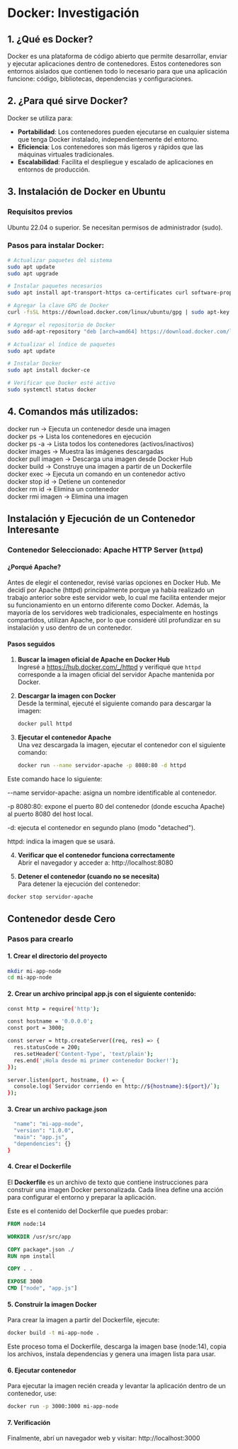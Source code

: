 # Docker: Investigación

## 1. ¿Qué es Docker?

Docker es una plataforma de código abierto que permite desarrollar, enviar y ejecutar aplicaciones dentro de contenedores. Estos contenedores son entornos aislados que contienen todo lo necesario para que una aplicación funcione: código, bibliotecas, dependencias y configuraciones.

## 2. ¿Para qué sirve Docker?

Docker se utiliza para:

- **Portabilidad**: Los contenedores pueden ejecutarse en cualquier sistema que tenga Docker instalado, independientemente del entorno.
- **Eficiencia**: Los contenedores son más ligeros y rápidos que las máquinas virtuales tradicionales.
- **Escalabilidad**: Facilita el despliegue y escalado de aplicaciones en entornos de producción.

## 3. Instalación de Docker en Ubuntu

### Requisitos previos
Ubuntu 22.04 o superior. Se necesitan permisos de administrador (sudo).

### Pasos para instalar Docker:

```bash
# Actualizar paquetes del sistema
sudo apt update
sudo apt upgrade

# Instalar paquetes necesarios
sudo apt install apt-transport-https ca-certificates curl software-properties-common

# Agregar la clave GPG de Docker
curl -fsSL https://download.docker.com/linux/ubuntu/gpg | sudo apt-key add -

# Agregar el repositorio de Docker
sudo add-apt-repository "deb [arch=amd64] https://download.docker.com/linux/ubuntu focal stable"

# Actualizar el índice de paquetes
sudo apt update

# Instalar Docker
sudo apt install docker-ce

# Verificar que Docker esté activo
sudo systemctl status docker
```

## 4. Comandos más utilizados: 

docker run -> Ejecuta un contenedor desde una imagen  
docker ps -> Lista los contenedores en ejecución  
docker ps -a -> Lista todos los contenedores (activos/inactivos)  
docker images -> Muestra las imágenes descargadas  
docker pull imagen -> Descarga una imagen desde Docker Hub  
docker build -> Construye una imagen a partir de un Dockerfile  
docker exec -> Ejecuta un comando en un contenedor activo  
docker stop id -> Detiene un contenedor  
docker rm id -> Elimina un contenedor  
docker rmi imagen -> Elimina una imagen  

## Instalación y Ejecución de un Contenedor Interesante

### Contenedor Seleccionado: Apache HTTP Server (`httpd`)

#### ¿Porqué Apache?

Antes de elegir el contenedor, revisé varias opciones en Docker Hub. Me decidí por Apache (httpd) principalmente porque ya había realizado un trabajo anterior sobre este servidor web, lo cual me facilita entender mejor su funcionamiento en un entorno diferente como Docker. Además, la mayoría de los servidores web tradicionales, especialmente en hostings compartidos, utilizan Apache, por lo que consideré útil profundizar en su instalación y uso dentro de un contenedor.

#### Pasos seguidos

1. **Buscar la imagen oficial de Apache en Docker Hub**  
   Ingresé a https://hub.docker.com/_/httpd y verifiqué que `httpd` corresponde a la imagen oficial del servidor Apache mantenida por Docker.

2. **Descargar la imagen con Docker**  
   Desde la terminal, ejecuté el siguiente comando para descargar la imagen:

   ```bash
   docker pull httpd
   ```
3. **Ejecutar el contenedor Apache**  
   Una vez descargada la imagen, ejecutar el contenedor con el siguiente comando:

   ```bash
   docker run --name servidor-apache -p 8080:80 -d httpd
   ```

  Este comando hace lo siguiente:

  --name servidor-apache: asigna un nombre identificable al contenedor.
  
  -p 8080:80: expone el puerto 80 del contenedor (donde escucha Apache) al puerto 8080 del host local.
  
  -d: ejecuta el contenedor en segundo plano (modo "detached").
  
  httpd: indica la imagen que se usará.

4. **Verificar que el contenedor funciona correctamente**  
   Abrir el navegador y acceder a: http://localhost:8080


5. **Detener el contenedor (cuando no se necesita)**  
Para detener la ejecución del contenedor:

```bash
docker stop servidor-apache
```
## Contenedor desde Cero

### Pasos para crearlo

#### 1. Crear el directorio del proyecto

  ```bash
mkdir mi-app-node
cd mi-app-node
```
#### 2. Crear un archivo principal app.js con el siguiente contenido:

```bash
const http = require('http');

const hostname = '0.0.0.0';
const port = 3000;

const server = http.createServer((req, res) => {
  res.statusCode = 200;
  res.setHeader('Content-Type', 'text/plain');
  res.end('¡Hola desde mi primer contenedor Docker!');
});

server.listen(port, hostname, () => {
  console.log(`Servidor corriendo en http://${hostname}:${port}/`);
});
```
#### 3. Crear un archivo package.json

```bash {
  "name": "mi-app-node",
  "version": "1.0.0",
  "main": "app.js",
  "dependencies": {}
}
```

#### 4. Crear el Dockerfile

El **Dockerfile** es un archivo de texto que contiene instrucciones para construir una imagen Docker personalizada. Cada línea define una acción para configurar el entorno y preparar la aplicación.

Este es el contenido del Dockerfile que puedes probar:

```Dockerfile
FROM node:14

WORKDIR /usr/src/app

COPY package*.json ./
RUN npm install

COPY . .

EXPOSE 3000
CMD ["node", "app.js"]
```

#### 5. Construir la imagen Docker

Para crear la imagen a partir del Dockerfile, ejecute:

```bash
docker build -t mi-app-node .
```

Este proceso toma el Dockerfile, descarga la imagen base (node:14), copia los archivos, instala dependencias y genera una imagen lista para usar.

#### 6. Ejecutar contenedor 

Para ejecutar la imagen recién creada y levantar la aplicación dentro de un contenedor, use:

```bash
docker run -p 3000:3000 mi-app-node
```

#### 7. Verificación

Finalmente, abrí un navegador web y visitar: http://localhost:3000



